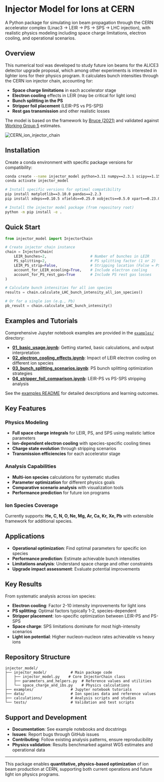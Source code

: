 # Injector Model for Ions at CERN

A Python package for simulating ion beam propagation through the CERN accelerator complex (Linac3 → LEIR → PS → SPS → LHC injection), with realistic physics modeling including space charge limitations, electron cooling, and operational scenarios.

## Overview

This numerical tool was developed to study future ion beams for the ALICE3 detector upgrade proposal, which among other experiments is interested in lighter ions for their physics program. It calculates bunch intensities through the CERN ion injector chain, accounting for:

- **Space charge limitations** in each accelerator stage
- **Electron cooling** effects in LEIR (may be critical for light ions)  
- **Bunch splitting in the PS**
- **Stripper foil placement** (LEIR-PS vs PS-SPS)
- **Rest gas transmission** and other realistic losses

The model is based on the framework by [Bruce (2021)](https://indico.cern.ch/event/1085343/contributions/4563386/attachments/2326159/3964426/2021.10.12--LIU_ions--Run4_light_ion_scenarios.pdf) and validated against [Working Group 5](https://cds.cern.ch/record/2650176) estimates.

![CERN_ion_injector_chain](https://github.com/ewaagaard/injector_model/assets/68541324/43abd382-aa74-4439-b864-bcf02f925fe5)

## Installation

Create a conda environment with specific package versions for compatibility:

```bash
conda create --name injector_model python=3.11 numpy==2.3.1 scipy==1.15.3
conda activate injector_model

# Install specific versions for optimal compatibility
pip install matplotlib==3.10.0 pandas==2.2.3
pip install xdeps==0.10.5 xfields==0.25.0 xobjects==0.5.0 xpart==0.23.0 xtrack==0.86.1

# Install the injector model package (from repository root)
python -m pip install -e .
```

## Quick Start

```python
from injector_model import InjectorChain

# Create injector chain instance
chain = InjectorChain(
    LEIR_bunches=2,                    # Number of bunches in LEIR
    PS_splitting=2,                    # PS splitting factor (1 or 2)
    LEIR_PS_strip=False,               # Stripping location (False = PS-SPS)
    account_for_LEIR_ecooling=True,    # Include electron cooling
    account_for_PS_rest_gas=True       # Include PS rest gas losses
)

# Calculate bunch intensities for all ion species
results = chain.calculate_LHC_bunch_intensity_all_ion_species()

# Or for a single ion (e.g., Pb)
pb_result = chain.calculate_LHC_bunch_intensity()
```

## Examples and Tutorials

Comprehensive Jupyter notebook examples are provided in the [`examples/`](examples/) directory:

- **[01_basic_usage.ipynb](examples/01_basic_usage.ipynb)**: Getting started, basic calculations, and output interpretation
- **[02_electron_cooling_effects.ipynb](examples/02_electron_cooling_effects.ipynb)**: Impact of LEIR electron cooling on different ion species
- **[03_bunch_splitting_scenarios.ipynb](examples/03_bunch_splitting_scenarios.ipynb)**: PS bunch splitting optimization strategies
- **[04_stripper_foil_comparison.ipynb](examples/04_stripper_foil_comparison.ipynb)**: LEIR-PS vs PS-SPS stripping analysis

See the [examples README](examples/README.md) for detailed descriptions and learning outcomes.

## Key Features

### Physics Modeling
- **Full space charge integrals** for LEIR, PS, and SPS using realistic lattice parameters
- **Ion-dependent electron cooling** with species-specific cooling times
- **Charge state evolution** through stripping scenarios
- **Transmission efficiencies** for each accelerator stage

### Analysis Capabilities  
- **Multi-ion species** calculations for systematic studies
- **Parameter optimization** for different physics goals
- **Comparative scenario analysis** with visualization tools
- **Performance prediction** for future ion programs

### Ion Species Coverage
Currently supports: **He, C, N, O, Ne, Mg, Ar, Ca, Kr, Xe, Pb** with extensible framework for additional species.

## Applications

- **Operational optimization**: Find optimal parameters for specific ion species
- **Performance prediction**: Estimate achievable bunch intensities  
- **Limitations analysis**: Understand space charge and other constraints
- **Upgrade impact assessment**: Evaluate potential improvements

## Key Results

From systematic analysis across ion species:

- **Electron cooling**: Factor 2-10 intensity improvements for light ions
- **PS splitting**: Optimal factors typically 1-2, species-dependent
- **Stripper placement**: Ion-specific optimization between LEIR-PS and PS-SPS
- **Space charge**: SPS limitations dominate for most high-intensity scenarios
- **Light ion potential**: Higher nucleon-nucleon rates achievable vs heavy ions

## Repository Structure

```
injector_model/
├── injector_model/           # Main package code
│   ├── injector_model.py    # Core InjectorChain class
│   ├── parameters_and_helpers.py  # Reference values and utilities  
│   └── space_charge_and_ibs.py    # Physics calculations
├── examples/                 # Jupyter notebook tutorials
├── data/                     # Ion species data and reference values
├── calculations/             # Analysis scripts and studies
└── tests/                    # Validation and test scripts
```

## Support and Development

- **Documentation**: See example notebooks and docstrings
- **Issues**: Report bugs through GitHub issues  
- **Contributing**: Follow existing analysis patterns, ensure reproducibility
- **Physics validation**: Results benchmarked against WG5 estimates and operational data

---

This package enables **quantitative, physics-based optimization** of ion beam production at CERN, supporting both current operations and future light ion physics programs.
